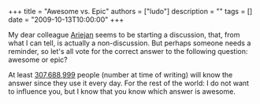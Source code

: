 +++
title = "Awesome vs. Epic"
authors = ["ludo"]
description = ""
tags = []
date = "2009-10-13T10:00:00"
+++

My dear colleague [Ariejan](http://ariejan.net) seems to be starting a discussion, that, from what I can tell, is actually a non-discussion. But perhaps someone needs a reminder, so let's all vote for the correct answer to the following question: awesome or epic?

At least [307,688,999](http://www.census.gov/population/www/popclockus.html) people (number at time of writing) will know the answer since they use it every day. For the rest of the world: I do not want to influence you, but I know that you know which answer is awesome.